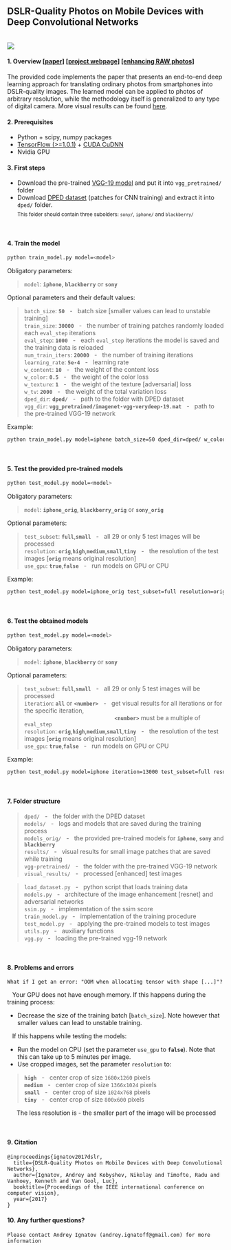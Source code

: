 ## DSLR-Quality Photos on Mobile Devices with Deep Convolutional Networks

<br/>

<img src="http://people.ee.ethz.ch/~ihnatova/assets/img/teaser_git.jpg"/>

<br/>

#### 1. Overview [[paper]](https://arxiv.org/pdf/1704.02470.pdf) [[project webpage]](http://people.ee.ethz.ch/~ihnatova/) [[enhancing RAW photos]](https://github.com/aiff22/PyNET)

The provided code implements the paper that presents an end-to-end deep learning approach for translating ordinary photos from smartphones into DSLR-quality images. The learned model can be applied to photos of arbitrary resolution, while the methodology itself is generalized to 
any type of digital camera. More visual results can be found [here](http://people.ee.ethz.ch/~ihnatova/#demo).


#### 2. Prerequisites

- Python + scipy, numpy packages
- [TensorFlow (>=1.0.1)](https://www.tensorflow.org/install/) + [CUDA CuDNN](https://developer.nvidia.com/cudnn)
- Nvidia GPU


#### 3. First steps

- Download the pre-trained [VGG-19 model](https://drive.google.com/file/d/0BwOLOmqkYj-jMGRwaUR2UjhSNDQ/view?usp=sharing) and put it into `vgg_pretrained/` folder
- Download [DPED dataset](http://people.ee.ethz.ch/~ihnatova/#dataset) (patches for CNN training) and extract it into `dped/` folder.  
<sub>This folder should contain three subolders: `sony/`, `iphone/` and `blackberry/`</sub>

<br/>

#### 4. Train the model

```bash
python train_model.py model=<model>
```

Obligatory parameters:

>```model```: **```iphone```**, **```blackberry```** or **```sony```**

Optional parameters and their default values:

>```batch_size```: **```50```** &nbsp; - &nbsp; batch size [smaller values can lead to unstable training] <br/>
>```train_size```: **```30000```** &nbsp; - &nbsp; the number of training patches randomly loaded each ```eval_step``` iterations <br/>
>```eval_step```: **```1000```** &nbsp; - &nbsp; each ```eval_step``` iterations the model is saved and the training data is reloaded <br/>
>```num_train_iters```: **```20000```** &nbsp; - &nbsp; the number of training iterations <br/>
>```learning_rate```: **```5e-4```** &nbsp; - &nbsp; learning rate <br/>
>```w_content```: **```10```** &nbsp; - &nbsp; the weight of the content loss <br/>
>```w_color```: **```0.5```** &nbsp; - &nbsp; the weight of the color loss <br/>
>```w_texture```: **```1```** &nbsp; - &nbsp; the weight of the texture [adversarial] loss <br/>
>```w_tv```: **```2000```** &nbsp; - &nbsp; the weight of the total variation loss <br/>
>```dped_dir```: **```dped/```** &nbsp; - &nbsp; path to the folder with DPED dataset <br/>
>```vgg_dir```: **```vgg_pretrained/imagenet-vgg-verydeep-19.mat```** &nbsp; - &nbsp; path to the pre-trained VGG-19 network <br/>

Example:

```bash
python train_model.py model=iphone batch_size=50 dped_dir=dped/ w_color=0.7
```

<br/>

#### 5. Test the provided pre-trained models

```bash
python test_model.py model=<model>
```

Obligatory parameters:

>```model```: **```iphone_orig```**, **```blackberry_orig```** or **```sony_orig```**

Optional parameters:

>```test_subset```: **```full```**,**```small```**  &nbsp; - &nbsp; all 29 or only 5 test images will be processed <br/>
>```resolution```: **```orig```**,**```high```**,**```medium```**,**```small```**,**```tiny```** &nbsp; - &nbsp; the resolution of the test images [**```orig```** means original resolution]<br/>
>```use_gpu```: **```true```**,**```false```** &nbsp; - &nbsp; run models on GPU or CPU <br/>

Example:

```bash
python test_model.py model=iphone_orig test_subset=full resolution=orig use_gpu=true
```

<br/>

#### 6. Test the obtained models

```bash
python test_model.py model=<model>
```

Obligatory parameters:

>```model```: **```iphone```**, **```blackberry```** or **```sony```**

Optional parameters:

>```test_subset```: **```full```**,**```small```**  &nbsp; - &nbsp; all 29 or only 5 test images will be processed <br/>
>```iteration```: **```all```** or **```<number>```**  &nbsp; - &nbsp; get visual results for all iterations or for the specific iteration,  
>&emsp;&emsp;&emsp;&emsp;&emsp;&emsp;&emsp;&emsp;&emsp;&emsp;&emsp;&emsp;&emsp;&emsp;&emsp;**```<number>```** must be a multiple of ```eval_step``` <br/>
>```resolution```: **```orig```**,**```high```**,**```medium```**,**```small```**,**```tiny```** &nbsp; - &nbsp; the resolution of the test 
images [**```orig```** means original resolution]<br/>
>```use_gpu```: **```true```**,**```false```** &nbsp; - &nbsp; run models on GPU or CPU <br/>

Example:

```bash
python test_model.py model=iphone iteration=13000 test_subset=full resolution=orig use_gpu=true
```
<br/>

#### 7. Folder structure

>```dped/```              &nbsp; - &nbsp; the folder with the DPED dataset <br/>
>```models/```            &nbsp; - &nbsp; logs and models that are saved during the training process <br/>
>```models_orig/```       &nbsp; - &nbsp; the provided pre-trained models for **```iphone```**, **```sony```** and **```blackberry```** <br/>
>```results/```           &nbsp; - &nbsp; visual results for small image patches that are saved while training <br/>
>```vgg-pretrained/```    &nbsp; - &nbsp; the folder with the pre-trained VGG-19 network <br/>
>```visual_results/```    &nbsp; - &nbsp; processed [enhanced] test images <br/>

>```load_dataset.py```    &nbsp; - &nbsp; python script that loads training data <br/>
>```models.py```          &nbsp; - &nbsp; architecture of the image enhancement [resnet] and adversarial networks <br/>
>```ssim.py```            &nbsp; - &nbsp; implementation of the ssim score <br/>
>```train_model.py```     &nbsp; - &nbsp; implementation of the training procedure <br/>
>```test_model.py```      &nbsp; - &nbsp; applying the pre-trained models to test images <br/>
>```utils.py```           &nbsp; - &nbsp; auxiliary functions <br/>
>```vgg.py```             &nbsp; - &nbsp; loading the pre-trained vgg-19 network <br/>

<br/>

#### 8. Problems and errors

```
What if I get an error: "OOM when allocating tensor with shape [...]"?
```

&nbsp;&nbsp; Your GPU does not have enough memory. If this happens during the training process:

- Decrease the size of the training batch [```batch_size```]. Note however that smaller values can lead to unstable training.

&nbsp;&nbsp; If this happens while testing the models:

- Run the model on CPU (set the parameter ```use_gpu``` to **```false```**). Note that this can take up to 5 minutes per image. <br/>
- Use cropped images, set the parameter ```resolution``` to:

> **```high```**   &nbsp; - &nbsp; center crop of size ```1680x1260``` pixels <br/>
> **```medium```** &nbsp; - &nbsp; center crop of size ```1366x1024``` pixels <br/>
> **```small```** &nbsp; - &nbsp; center crop of size ```1024x768``` pixels <br/>
> **```tiny```** &nbsp; - &nbsp; center crop of size ```800x600``` pixels <br/>

&emsp;&nbsp; The less resolution is - the smaller part of the image will be processed

<br/>

#### 9. Citation

```
@inproceedings{ignatov2017dslr,
  title={DSLR-Quality Photos on Mobile Devices with Deep Convolutional Networks},
  author={Ignatov, Andrey and Kobyshev, Nikolay and Timofte, Radu and Vanhoey, Kenneth and Van Gool, Luc},
  booktitle={Proceedings of the IEEE international conference on computer vision},
  year={2017}
}
```


#### 10. Any further questions?

```
Please contact Andrey Ignatov (andrey.ignatoff@gmail.com) for more information
```
